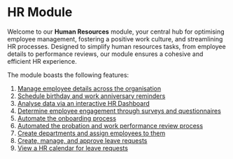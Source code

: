 # HR Module

Welcome to our **Human Resources** module, your central hub for optimising employee management, fostering a positive work culture, and streamlining HR processes. Designed to simplify human resources tasks, from employee details to performance reviews, our module ensures a cohesive and efficient HR experience.

The module boasts the following features:

1. [Manage employee details across the organisation](</docs/Rapid/2-Rapid Standard/6-Human Resources/Employees/creating-editing-and-deleting-employees/creating-editing-and-deleting-employees.md>)
2. [Schedule birthday and work anniversary reminders](</docs/Rapid/2-Rapid Standard/6-Human Resources/Employees/birthday-and-work-anniversary-reminders/birthday-and-work-anniversary-reminders.md>)
3. [Analyse data via an interactive HR Dashboard](</docs/Rapid/2-Rapid Standard/6-Human Resources/HR Reporting/Using the Employee Engagement Dashboard/Using the Employee Engagement Dashboard.md>)
4. [Determine employee engagement through surveys and questionnaires](</docs/Rapid/2-Rapid Standard/6-Human Resources/Employees/employee-engagement-process/employee-engagement-process.md>)
5. [Automate the onboarding process](</docs/Rapid/2-Rapid Standard/6-Human Resources/Employees/onboarding-process/onboarding-process.md>)
6. [Automated the probation and work performance review process](</docs/Rapid/2-Rapid Standard/6-Human Resources/Employees/performance-review-process/performance-review-process.md>)
7. [Create departments and assign employees to them](</docs/Rapid/2-Rapid Standard/6-Human Resources/Departments/managing-departments/managing-departments.md>)
8. [Create, manage, and approve leave requests](</docs/Rapid/2-Rapid Standard/6-Human Resources/Leave Requests/1-creating-editing-and-deleting-leave-requests/1-creating-editing-and-deleting-leave-requests.md>)
9. [View a HR calendar for leave requests](</docs/Rapid/2-Rapid Standard/6-Human Resources/HR Reporting/using-the-leave-calendar/using-the-leave-calendar.md>)
